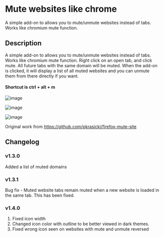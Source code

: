 # Mute websites like chrome
A simple add-on to allows you to mute/unmute websites instead of tabs. Works like chromium mute function.

## Description 
A simple add-on to allows you to mute/unmute websites instead of tabs. Works like chromium mute function.
Right click on an open tab, and click mute. All future tabs with the same domain will be muted.
When the add-on is clicked, it will display a list of all muted websites and you can unmute them from there directly if you want.

#### Shortcut is ctrl + alt + m

![image](https://github.com/user-attachments/assets/001b32d1-612d-4acc-a6b6-2f9106a26757)

![image](https://github.com/user-attachments/assets/1f49f0a1-3318-4c81-abd7-9806e65e1d87)

![image](https://github.com/user-attachments/assets/9719c8f4-bd39-443f-80f7-af6bebea1df4)

Original work from https://github.com/pkrasicki/firefox-mute-site 

## Changelog
### v1.3.0
Added a list of muted domains
### v1.3.1
Bug fix - Muted website tabs remain muted when a new website is loaded in the same tab. This has been fixed. 
### v1.4.0
1. Fixed icon width
2. Changed icon color with outline to be better viewed in dark themes.
3. Fixed wrong icon seen on websites with mute and unmute reversed


